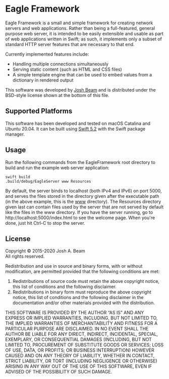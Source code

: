 Eagle Framework
===============

Eagle Framework is a small and simple framework for creating network servers and web applications. Rather than being a full-featured, general purpose web server, it is intended to be easily extensible and usable as part of web applications written in Swift; as such, it implements only a subset of standard HTTP server features that are necessary to that end.

Currently implemented features include:

 - Handling multiple connections simultaneously
 - Serving static content (such as HTML and CSS files)
 - A simple template engine that can be used to embed values from a dictionary in rendered output

This software was developed by [Josh Beam](https://joshbeam.com/) and is distributed under the BSD-style license shown at the bottom of this file.

Supported Platforms
-------------------
This software has been developed and tested on macOS Catalina and Ubuntu 20.04. It can be built using [Swift 5.2](https://swift.org/download/) with the Swift package manager.

Usage
-----
Run the following commands from the EagleFramework root directory to build and run the example web server application:

    swift build
    .build/debug/EagleServer www Resources

By default, the server binds to localhost (both IPv4 and IPv6) on port 5000, and serves the files stored in the directory given after the executable path (in the above example, this is the [www](https://github.com/joshb/EagleServer/tree/master/www) directory). The Resources directory given last can contain files used by the server that are not served by default like the files in the www directory. If you have the server running, go to http://localhost:5000/index.html to see the welcome page. When you're done, just hit Ctrl-C to stop the server.

License
-------
Copyright © 2015-2020 Josh A. Beam  
All rights reserved.

Redistribution and use in source and binary forms, with or without modification, are permitted provided that the following conditions are met:

  1. Redistributions of source code must retain the above copyright notice, this list of conditions and the following disclaimer.
  2. Redistributions in binary form must reproduce the above copyright notice, this list of conditions and the following disclaimer in the documentation and/or other materials provided with the distribution.

THIS SOFTWARE IS PROVIDED BY THE AUTHOR “AS IS” AND ANY EXPRESS OR IMPLIED WARRANTIES, INCLUDING, BUT NOT LIMITED TO, THE IMPLIED WARRANTIES OF MERCHANTABILITY AND FITNESS FOR A PARTICULAR PURPOSE ARE DISCLAIMED. IN NO EVENT SHALL THE AUTHOR BE LIABLE FOR ANY DIRECT, INDIRECT, INCIDENTAL, SPECIAL, EXEMPLARY, OR CONSEQUENTIAL DAMAGES (INCLUDING, BUT NOT LIMITED TO, PROCUREMENT OF SUBSTITUTE GOODS OR SERVICES; LOSS OF USE, DATA, OR PROFITS; OR BUSINESS INTERRUPTION) HOWEVER CAUSED AND ON ANY THEORY OF LIABILITY, WHETHER IN CONTACT, STRICT LIABILITY, OR TORT (INCLUDING NEGLIGENCE OR OTHERWISE) ARISING IN ANY WAY OUT OF THE USE OF THIS SOFTWARE, EVEN IF ADVISED OF THE POSSIBILITY OF SUCH DAMAGE.

